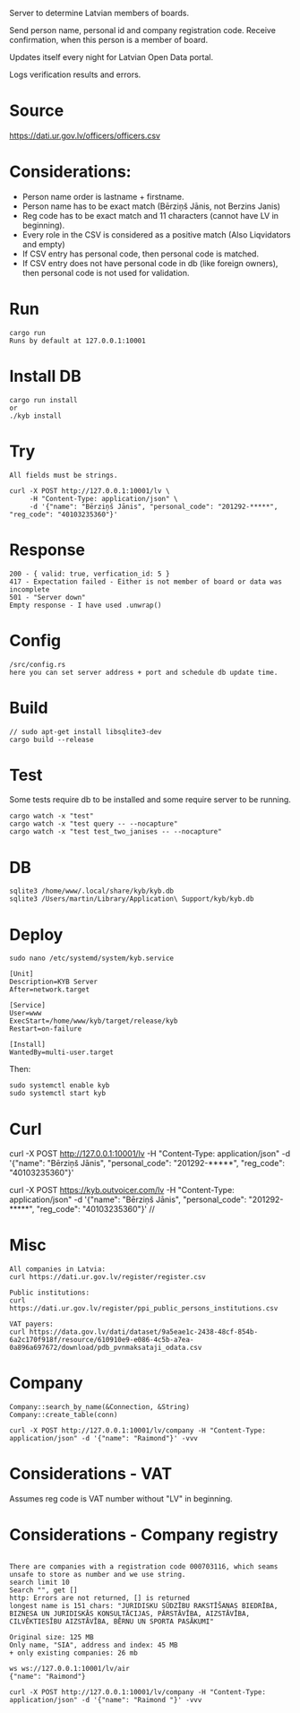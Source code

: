Server to determine Latvian members of boards.

Send person name, personal id and company registration code.
Receive confirmation, when this person is a member of board.

Updates itself every night for Latvian Open Data portal.

Logs verification results and errors.

# Source
https://dati.ur.gov.lv/officers/officers.csv

# Considerations:
+ Person name order is lastname + firstname.
+ Person name has to be exact match (Bērziņš Jānis, not Berzins Janis)
+ Reg code has to be exact match and 11 characters (cannot have LV in beginning).
+ Every role in the CSV is considered as a positive match (Also Liqvidators and empty)
+ If CSV entry has personal code, then personal code is matched.
+ If CSV entry does not have personal code in db (like foreign owners), then personal code is not used for validation.

# Run
```
cargo run
Runs by default at 127.0.0.1:10001
```

# Install DB
```
cargo run install
or
./kyb install
```

# Try
```
All fields must be strings.

curl -X POST http://127.0.0.1:10001/lv \
     -H "Content-Type: application/json" \
     -d '{"name": "Bērziņš Jānis", "personal_code": "201292-*****", "reg_code": "40103235360"}'
```

# Response
```
200 - { valid: true, verfication_id: 5 }
417 - Expectation failed - Either is not member of board or data was incomplete
501 - "Server down"
Empty response - I have used .unwrap()

```

# Config
```
/src/config.rs
here you can set server address + port and schedule db update time.
```

# Build
```
// sudo apt-get install libsqlite3-dev
cargo build --release
```

# Test
Some tests require db to be installed and some require server to be running.
```
cargo watch -x "test"
cargo watch -x "test query -- --nocapture"
cargo watch -x "test test_two_janises -- --nocapture"
```

# DB
```
sqlite3 /home/www/.local/share/kyb/kyb.db
sqlite3 /Users/martin/Library/Application\ Support/kyb/kyb.db
```

# Deploy
```
sudo nano /etc/systemd/system/kyb.service

[Unit]
Description=KYB Server
After=network.target

[Service]
User=www
ExecStart=/home/www/kyb/target/release/kyb
Restart=on-failure

[Install]
WantedBy=multi-user.target
```
Then:
```
sudo systemctl enable kyb
sudo systemctl start kyb
```

# Curl
curl -X POST http://127.0.0.1:10001/lv -H "Content-Type: application/json" -d '{"name": "Bērziņš Jānis", "personal_code": "201292-*****", "reg_code": "40103235360"}'

 curl -X POST https://kyb.outvoicer.com/lv -H "Content-Type: application/json" -d '{"name": "Bērziņš Jānis", "personal_code": "201292-*****", "reg_code": "40103235360"}'
//
# Misc
```
All companies in Latvia:
curl https://dati.ur.gov.lv/register/register.csv

Public institutions:
curl https://dati.ur.gov.lv/register/ppi_public_persons_institutions.csv

VAT payers:
curl https://data.gov.lv/dati/dataset/9a5eae1c-2438-48cf-854b-6a2c170f918f/resource/610910e9-e086-4c5b-a7ea-0a896a697672/download/pdb_pvnmaksataji_odata.csv

```

# Company
```
Company::search_by_name(&Connection, &String)
Company::create_table(conn)

curl -X POST http://127.0.0.1:10001/lv/company -H "Content-Type: application/json" -d '{"name": "Raimond"}' -vvv

```
# Considerations - VAT
Assumes reg code is VAT number without "LV" in beginning.

# Considerations - Company registry
```

There are companies with a registration code 000703116, which seams unsafe to store as number and we use string.
search limit 10
Search "", get []
http: Errors are not returned, [] is returned
longest name is 151 chars: "JURIDISKU SŪDZĪBU RAKSTĪŠANAS BIEDRĪBA, BIZNESA UN JURIDISKĀS KONSULTĀCIJAS, PĀRSTĀVĪBA, AIZSTĀVĪBA, CILVĒKTIESĪBU AIZSTĀVĪBA, BĒRNU UN SPORTA PASĀKUMI"

Original size: 125 MB
Only name, "SIA", address and index: 45 MB
+ only existing companies: 26 mb

ws ws://127.0.0.1:10001/lv/air
{"name": "Raimond"}

curl -X POST http://127.0.0.1:10001/lv/company -H "Content-Type: application/json" -d '{"name": "Raimond "}' -vvv

```
